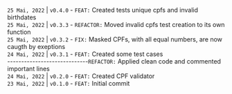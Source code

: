 `25 Mai, 2022` | `v0.4.0` - `FEAT:` Created tests unique cpfs and invalid birthdates  
`25 Mai, 2022` | `v0.3.3` - `REFACTOR:` Moved invalid cpfs test creation to its own function  
`25 Mai, 2022` | `v0.3.2` - `FIX:` Masked CPFs, with all equal numbers, are now caugth by exeptions    
`24 Mai, 2022` | `v0.3.1` - `FEAT:` Created some test cases  
-----------------------------`REFACTOR:` Applied clean code and commented important lines  
`24 Mai, 2022` | `v0.2.0` - `FEAT:` Created CPF validator  
`23 Mai, 2022` | `v0.1.0` - `FEAT:` Initial commit